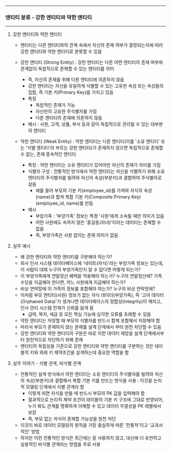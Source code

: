 -----
### 엔티티 분류 - 강한 엔티티와 약한 엔티티
-----
1. 강한 엔티티와 약한 엔티티
   - 엔티티는 다른 엔티티와의 관계 속에서 자신의 존재 여부가 결정되는지에 따라 강한 엔티티와 약한 엔티티로 분류할 수 있음
   - 강한 엔티티 (Strong Entity) : 강한 엔티티는 다른 어떤 엔티티의 존재 여부와 관계없이 독립적으로 존재할 수 있는 엔티티를 의미
     + 즉, 자신의 존재를 위해 다른 엔티티에 의존하지 않음
     + 강한 엔티티는 자신을 유일하게 식별할 수 있는 고유한 속성 또는 속성들의 집합, 즉 기본 키(Primary Key)를 가지고 있음
     + 특징
        * 독립적인 존재가 가능
        * 자신만의 고유한 주식별자를 가짐
        * 다른 엔티티의 존재에 의존하지 않음
     + 예시 : 사원, 고객, 상품, 부서 등과 같이 독립적으로 관리될 수 있는 대부분의 엔티티

   - 약한 엔티티 (Weak Entity) : 약한 엔티티는 다른 엔티티(이를 '소유 엔티티' 또는 '식별 엔티티'라 부르는 강한 엔티티)가 존재하지 않으면 독립적으로 존재할 수 없는, 존재 종속적인 엔티티
     + 특징 : 약한 엔티티는 소유 엔티티가 있어야만 자신의 존재가 의미를 가짐
     + 식별자 구성 : 전통적인 방식에서 약한 엔티티는 자신을 식별하기 위해 소유 엔티티의 주식별자를 빌려와 자신의 속성(부분키)과 결합하여 주식별자로 삼음
        * 예를 들어 부모의 기본 키(employee_id)를 가져와 자식의 속성(name)과 합쳐 복합 기본 키(Composite Primary Key) (employee_id, name)를 만듬
     + 예시
        * 부양가족 : '부양가족' 정보는 특정 '사원'에게 소속될 때만 의미가 있음
        * 어떤 사원에도 속하지 않은 '홍길동(자녀)'이라는 데이터는 존재할 수 없음
        * 즉, 부양가족은 사원 없이는 존재 의미가 없음

2. 실무 예시
   - 왜 강한 엔티티와 약한 엔티티를 구분해야 하는가?
   - 회사 인사 시스템 데이터베이스에 '네이트(자식)'라는 부양가족 정보는 있는데, 이 사람이 대체 누구의 부양가족인지 알 수 없다면 어떻게 되는가?
   - 이 부양가족에게 연말정산 혜택을 적용해야 하는가? 누구의 연말정산에? 가족수당을 지급해야 한다면, 어느 사원에게 지급해야 하는가?
   - 비상 연락망에 이 가족의 정보를 포함해야 하는가? 누구의 비상 연락망에?
   - 이처럼 부모 엔티티(사원) 정보가 없는 자식 데이터(부양가족), 즉 '고아 데이터(Orphaned Data)'가 생겨나면 데이터베이스의 정합성(Integrity)이 깨지고, 인사 관리 시스템 전체가 신뢰를 잃게 됨
     + 급여, 복지, 세금 등 모든 핵심 기능에 심각한 오류를 초래할 수 있음
   - 약한 엔티티는 저장할 때 부모의 식별자를 반드시 함께 포함해서 저장해야 함
   - 따라서 부모가 존재하지 않는 문제를 설계 단계에서 부터 원천 차단할 수 있음  
   - 강한 엔티티와 약한 엔티티의 구분은 바로 이런 데이터 재앙을 설계 단계에서부터 원천적으로 차단하기 위해 존재
   - 엔티티의 독립성을 기준으로 강한 엔티티와 약한 엔티티를 구분하는 것은 테이블의 키와 외래 키 제약조건을 설계하는데 중요한 역할을 함

3. 실무 이야기 - 식별 관계, 비식별 관계
    - 전통적인 설계 방식에서 약한 엔티티는 소유 엔티티의 주식별자를 빌려와 자신의 속성(부분키)과 결합해서 복합 기본 키를 만드는 방식을 사용 : 이것을 논리적 모델링 단계에서 식별 관계라 함
      + 이렇게 되면 자식을 만들 때 반드시 부모의 PK 값을 입력해야 함
      + 결과적으로 논리적 제약 조건이 테이블의 기본 키 구조에 그대로 반영되어, 누가 봐도 관계를 명확하게 이해할 수 있고 데이터 무결성을 PK 레벨에서 보장
      + 즉, 부모 없는 자식이 존재할 가능성을 원천 차단
    - 이것이 바로 데이터 모델링의 원칙을 가장 충실하게 따른 '전통적'이고 '교과서적인' 방법
    - 하지만 이런 전통적인 방식은 최근에는 잘 사용하지 않고, 대신에 더 유연하고 실용적인 비식별 관계라는 방법을 주로 사용
